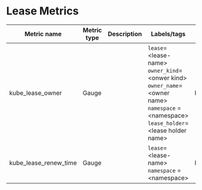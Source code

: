 # Lease Metrics

| Metric name           | Metric type | Description | Labels/tags                                                                                                                                                                             | Status       |
| --------------------- | ----------- | ----------- | --------------------------------------------------------------------------------------------------------------------------------------------------------------------------------------- | ----------- |
| kube_lease_owner      | Gauge       |             | `lease`=&lt;lease-name&gt; <br> `owner_kind`=&lt;onwer kind&gt; <br> `owner_name`=&lt;owner name&gt; <br> `namespace` = &lt;namespace&gt; <br> `lease_holder`=&lt;lease holder name&gt; | EXPERIMENTAL |
| kube_lease_renew_time | Gauge       |             | `lease`=&lt;lease-name&gt;  <br> `namespace` = &lt;namespace&gt;                                                                                                                        | EXPERIMENTAL |
